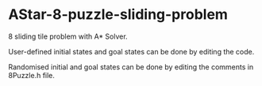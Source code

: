 # AStar-8-puzzle-sliding-problem
8 sliding tile problem with A* Solver.

User-defined initial states and goal states can be done by editing the code.

Randomised initial and goal states can be done by editing the comments in 8Puzzle.h file.
